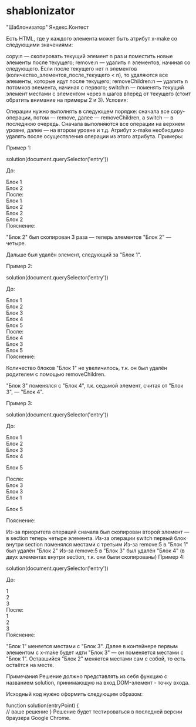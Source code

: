 # shablonizator
"Шаблонизатор" Яндекс.Контест

Есть HTML, где у каждого элемента может быть атрибут x-make со следующими значениями:

copy:n — скопировать текущий элемент n раз и поместить новые элементы после текущего;
remove:n — удалить n элементов, начиная со следующего. Если после текущего нет n элементов (количество_элементов_после_текущего < n), то удаляются все элементы, которые идут после текущего;
removeChildren:n — удалить n потомков элемента, начиная с первого;
switch:n — поменять текущий элемент местами с элементом через n шагов вперёд от текущего (стоит обратить внимание на примеры 2 и 3).
Условия:

Операции нужно выполнять в следующем порядке: сначала все copy-операции, потом — remove, далее — removeChildren, а switch — в последнюю очередь.
Сначала выполняются все операции на верхнем уровне, далее — на втором уровне и т.д.
Атрибут x-make необходимо удалять после осуществления операции из этого атрибута.
Примеры:

Пример 1:

solution(document.querySelector('entry'))

До:

<entry>
    <div>
        <div x-make="remove:1">Блок 1</div>
        <div x-make="copy:3">Блок 2</div>
    </div>
</entry>
После:

<entry>
    <div>
        <div>Блок 1</div>
        <div>Блок 2</div>
        <div>Блок 2</div>
        <div>Блок 2</div>
    </div>
</entry>
Пояснение:

"Блок 2" был скопирован 3 раза — теперь элементов "Блок 2" — четыре.

Дальше был удалён элемент, следующий за "Блок 1".

Пример 2:

solution(document.querySelector('entry'))

До:

<entry>
    <div x-make="removeChildren:2">
        <div x-make="copy:100">Блок 1</div>
        <div>Блок 2</div>
        <div x-make="switch:7">Блок 3</div>
        <div>Блок 4</div>
        <div>Блок 5</div>
    </div>
</entry>
После:

<entry>
    <div>
        <div>Блок 4</div>
        <div>Блок 3</div>
        <div>Блок 5</div>
    </div>
</entry>
Пояснение:

Количество блоков "Блок 1" не увеличилось, т.к. он был удалён родителем с помощью removeChildren.

"Блок 3" поменялся с "Блок 4", т.к. седьмой элемент, считая от "Блок 3", — "Блок 4".

Пример 3:

solution(document.querySelector('entry'))

До:

<entry>
    <section>
        <div x-make="switch:2">
            <div x-make="remove:5">Блок 1</div>
            <span>Блок 2</span>
        </div>
        <div x-make="copy:1">
            <div x-make="remove:5">Блок 3</div>
            <div x-make="switch:1">Блок 4</div>
        </div>
        <p>Блок 5</p>
    </section>
</entry>
После:

<entry>
    <section>
        <div>
            <div>Блок 3</div>
        </div>
        <div>
            <div>Блок 3</div>
        </div>
        <div>
            <div>Блок 1</div>
        </div>
        <p>Блок 5</p>
    </section>
</entry>
Пояснение:

Из-за приоритета операций сначала был скопирован второй элемент — в section теперь четыре элемента.
Из-за операции switch первый блок внутри section поменялся местами с третьим
Из-за remove:5 в "Блок 1" был удалён "Блок 2"
Из-за remove:5 в "Блок 3" был удалён "Блок 4" (в двух элементах внутри section, т.к. они были скопированы)
Пример 4:

solution(document.querySelector('entry'))

До:

<entry>
    <div x-make="switch:2">1</div>
    <div x-make="switch:3">2</div>
    <div x-make="switch:5">3</div>
</entry>
После:

<entry>
    <div>1</div>
    <div>2</div>
    <div>3</div>
</entry>
Пояснение:

"Блок 1" меняется местами с "Блок 3". Далее в контейнере первым элементом с x-make будет идти "Блок 3" — он поменяется местами с "Блок 1". Оставшийся "Блок 2" меняется местами сам с собой, то есть остаётся на месте.

Примечания
Решение должно представлять из себя функцию с названием solution, принимающую на вход DOM-элемент - точку входа.

Исходный код нужно оформить следующим образом:

function solution(entryPoint) {  
    // ваше решение
}
Решение будет тестироваться в последней версии браузера Google Chrome.
